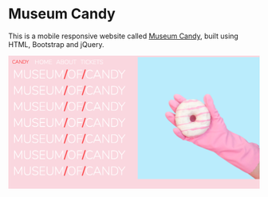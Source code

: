 # Museum Candy

This is a mobile responsive website called [Museum Candy](https://tiurzm.github.io/MuseumCandy/), built using HTML, Bootstrap and jQuery. 


![Home Page](./images/mc.png)
